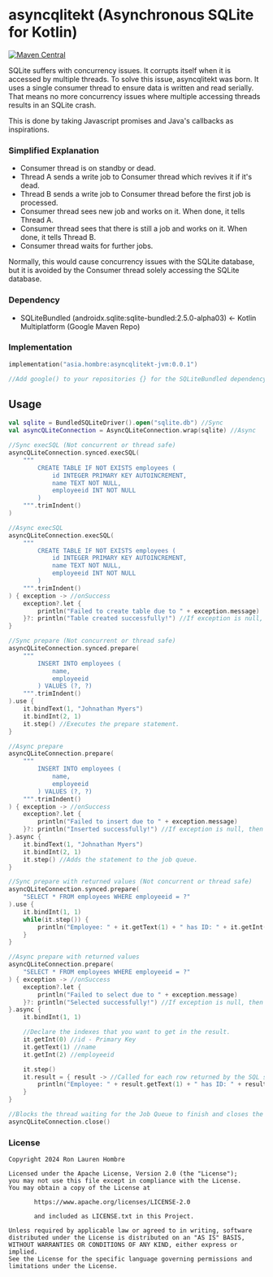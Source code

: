 # asyncqlitekt (Asynchronous SQLite for Kotlin)

[![Maven Central](https://img.shields.io/maven-central/v/asia.hombre/asyncqlitekt-jvm.svg)](https://search.maven.org/#search%7Cga%7C1%7Cg%3A%22asia.hombre%20asyncqlitekt%22)

SQLite suffers with concurrency issues. It corrupts itself when it is accessed by multiple threads. To solve this issue,
asyncqlitekt was born. It uses a single consumer thread to ensure data is written and read serially. That means no more
concurrency issues where multiple accessing threads results in an SQLite crash.

This is done by taking Javascript promises and Java's callbacks as inspirations.

### Simplified Explanation
- Consumer thread is on standby or dead.
- Thread A sends a write job to Consumer thread which revives it if it's dead.
- Thread B sends a write job to Consumer thread before the first job is processed.
- Consumer thread sees new job and works on it. When done, it tells Thread A.
- Consumer thread sees that there is still a job and works on it. When done, it tells Thread B.
- Consumer thread waits for further jobs.

Normally, this would cause concurrency issues with the SQLite database, but it is avoided by the Consumer thread solely
accessing the SQLite database.

### Dependency
- SQLiteBundled (androidx.sqlite:sqlite-bundled:2.5.0-alpha03) <- Kotlin Multiplatform (Google Maven Repo)

### Implementation
```kotlin
implementation("asia.hombre:asyncqlitekt-jvm:0.0.1")

//Add google() to your repositories {} for the SQLiteBundled dependency if you don't already have it.
```

## Usage
```kotlin
val sqlite = BundledSQLiteDriver().open("sqlite.db") //Sync
val asyncQLiteConnection = AsyncQLiteConnection.wrap(sqlite) //Async

//Sync execSQL (Not concurrent or thread safe)
asyncQLiteConnection.synced.execSQL(
    """
        CREATE TABLE IF NOT EXISTS employees (
            id INTEGER PRIMARY KEY AUTOINCREMENT,
            name TEXT NOT NULL,
            employeeid INT NOT NULL
        )
    """.trimIndent()
)

//Async execSQL
asyncQLiteConnection.execSQL(
    """
        CREATE TABLE IF NOT EXISTS employees (
            id INTEGER PRIMARY KEY AUTOINCREMENT,
            name TEXT NOT NULL,
            employeeid INT NOT NULL
        )
    """.trimIndent()
) { exception -> //onSuccess
    exception?.let {
        println("Failed to create table due to " + exception.message)
    }?: println("Table created successfully!") //If exception is null, then it's a success.
}

//Sync prepare (Not concurrent or thread safe)
asyncQLiteConnection.synced.prepare(
    """
        INSERT INTO employees (
            name,
            employeeid
        ) VALUES (?, ?)
    """.trimIndent()
).use {
    it.bindText(1, "Johnathan Myers")
    it.bindInt(2, 1)
    it.step() //Executes the prepare statement.
}

//Async prepare
asyncQLiteConnection.prepare(
    """
        INSERT INTO employees (
            name,
            employeeid
        ) VALUES (?, ?)
    """.trimIndent()
) { exception -> //onSuccess
    exception?.let {
        println("Failed to insert due to " + exception.message)
    }?: println("Inserted successfully!") //If exception is null, then it's a success.
}.async {
    it.bindText(1, "Johnathan Myers")
    it.bindInt(2, 1)
    it.step() //Adds the statement to the job queue.
}

//Sync prepare with returned values (Not concurrent or thread safe)
asyncQLiteConnection.synced.prepare(
    "SELECT * FROM employees WHERE employeeid = ?"
).use {
    it.bindInt(1, 1)
    while(it.step()) {
        println("Employee: " + it.getText(1) + " has ID: " + it.getInt(2))
    }
}

//Async prepare with returned values
asyncQLiteConnection.prepare(
    "SELECT * FROM employees WHERE employeeid = ?"
) { exception -> //onSuccess
    exception?.let {
        println("Failed to select due to " + exception.message)
    }?: println("Selected successfully!") //If exception is null, then it's a success.
}.async {
    it.bindInt(1, 1)

    //Declare the indexes that you want to get in the result.
    it.getInt(0) //id - Primary Key
    it.getText(1) //name
    it.getInt(2) //employeeid

    it.step()
    it.result = { result -> //Called for each row returned by the SQL statement.
        println("Employee: " + result.getText(1) + " has ID: " + result.getInt(2))
    }
}

//Blocks the thread waiting for the Job Queue to finish and closes the SQLiteConnection
asyncQLiteConnection.close()
```

### License

```
Copyright 2024 Ron Lauren Hombre

Licensed under the Apache License, Version 2.0 (the "License");
you may not use this file except in compliance with the License.
You may obtain a copy of the License at

       https://www.apache.org/licenses/LICENSE-2.0
       
       and included as LICENSE.txt in this Project.

Unless required by applicable law or agreed to in writing, software
distributed under the License is distributed on an "AS IS" BASIS,
WITHOUT WARRANTIES OR CONDITIONS OF ANY KIND, either express or implied.
See the License for the specific language governing permissions and
limitations under the License.
```